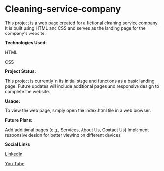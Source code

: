 # Cleaning-service-company

This project is a web page created for a fictional cleaning service company. It is built using HTML and CSS and serves as the landing page for the company's website.

**Technologies Used:**

HTML

CSS

**Project Status:**

This project is currently in its initial stage and functions as a basic landing page. Future updates will include additional pages and responsive design to complete the website.

**Usage:**

To view the web page, simply open the index.html file in a web browser.

**Future Plans:**

Add additional pages (e.g., Services, About Us, Contact Us)
Implement responsive design for better viewing on different devices

**Social Links**

[LinkedIn](https://www.linkedin.com/in/abhishek-kumar-18209825b/)

[You Tube](https://www.youtube.com/@Softcode8)


